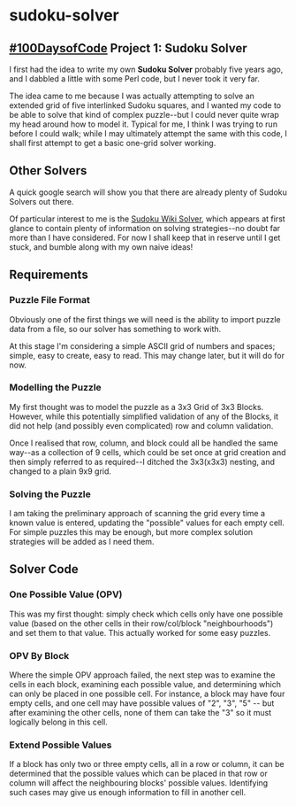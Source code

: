 # sudoku-solver

## [#100DaysofCode](https://github.com/PJSoftware/100-days-of-code) Project 1: Sudoku Solver

I first had the idea to write my own **Sudoku Solver** probably five years ago, and I dabbled a little with some Perl code, but I never took it very far.

The idea came to me because I was actually attempting to solve an extended grid of five interlinked Sudoku squares, and I wanted my code to be able to solve that kind of complex puzzle--but I could never quite wrap my head around how to model it. Typical for me, I think I was trying to run before I could walk; while I may ultimately attempt the same with this code, I shall first attempt to get a basic one-grid solver working.

## Other Solvers

A quick google search will show you that there are already plenty of Sudoku Solvers out there.

Of particular interest to me is the [Sudoku Wiki Solver](https://www.sudokuwiki.org/sudoku.htm), which appears at first glance to contain plenty of information on solving strategies--no doubt far more than I have considered. For now I shall keep that in reserve until I get stuck, and bumble along with my own naive ideas!

## Requirements

### Puzzle File Format

Obviously one of the first things we will need is the ability to import puzzle data from a file, so our solver has something to work with.

At this stage I'm considering a simple ASCII grid of numbers and spaces; simple, easy to create, easy to read. This may change later, but it will do for now.

### Modelling the Puzzle

My first thought was to model the puzzle as a 3x3 Grid of 3x3 Blocks. However, while this potentially simplified validation of any of the Blocks, it did not help (and possibly even complicated) row and column validation.

Once I realised that row, column, and block could all be handled the same way--as a collection of 9 cells, which could be set once at grid creation and then simply referred to as required--I ditched the 3x3(x3x3) nesting, and changed to a plain 9x9 grid.

### Solving the Puzzle

I am taking the preliminary approach of scanning the grid every time a known value is entered, updating the "possible" values for each empty cell. For simple puzzles this may be enough, but more complex solution strategies will be added as I need them.

## Solver Code

### One Possible Value (OPV)

This was my first thought: simply check which cells only have one possible value (based on the other cells in their row/col/block "neighbourhoods") and set them to that value. This actually worked for some easy puzzles.

### OPV By Block

Where the simple OPV approach failed, the next step was to examine the cells in each block, examining each possible value, and determining which can only be placed in one possible cell. For instance, a block may have four empty cells, and one cell may have possible values of "2", "3", "5" -- but after examining the other cells, none of them can take the "3" so it must logically belong in this cell.

### Extend Possible Values

If a block has only two or three empty cells, all in a row or column, it can be determined that the possible values which can be placed in that row or column will affect the neighbouring blocks' possible values. Identifying such cases may give us enough information to fill in another cell.
